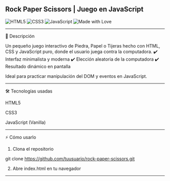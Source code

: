 ## Rock Paper Scissors | Juego en JavaScript


![HTML5](https://img.shields.io/badge/HTML5-E34F26?style=for-the-badge&logo=html5&logoColor=fff)
![CSS3](https://img.shields.io/badge/CSS3-1572B6?style=for-the-badge&logo=css3&logoColor=fff)
![JavaScript](https://img.shields.io/badge/JavaScript-F7DF1E?style=for-the-badge&logo=javascript&logoColor=000)
![Made with Love](https://img.shields.io/badge/Made%20with-Love-ff69b4?style=for-the-badge)

---

📝 Descripción

Un pequeño juego interactivo de Piedra, Papel o Tijeras hecho con HTML, CSS y JavaScript puro, donde el usuario juega contra la computadora.
✔️ Interfaz minimalista y moderna
✔️ Elección aleatoria de la computadora
✔️ Resultado dinámico en pantalla

Ideal para practicar manipulación del DOM y eventos en JavaScript.

---

🛠️ Tecnologías usadas

HTML5

CSS3

JavaScript (Vanilla)



---

⚡ Cómo usarlo

1. Clona el repositorio

git clone https://github.com/tuusuario/rock-paper-scissors.git


2. Abre index.html en tu navegador

---